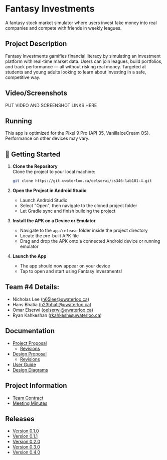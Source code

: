 # Fantasy Investments
A fantasy stock market simulator where users invest fake money into real companies and compete with friends in weekly leagues.

## Project Description  
Fantasy Investments gamifies financial literacy by simulating an investment platform with real-time market data. Users can join leagues, build portfolios, and track performance — all without risking real money. Targeted at students and young adults looking to learn about investing in a safe, competitive way.

## Video/Screenshots  
PUT VIDEO AND SCREENSHOT LINKS HERE

## Running
This app is optimized for the Pixel 9 Pro (API 35, VanillaIceCream OS). Performance on other devices may vary.

## 🚀 Getting Started

1. **Clone the Repository**  
   Clone the project to your local machine:  
   ```bash
   git clone https://git.uwaterloo.ca/oelserwi/cs346-lab101-4.git

2. **Open the Project in Android Studio**  
   - Launch Android Studio 
   - Select "Open", then navigate to the cloned project folder  
   - Let Gradle sync and finish building the project

3. **Install the APK on a Device or Emulator**  
   - Navigate to the `app/release` folder inside the project directory  
   - Locate the pre-built APK file  
   - Drag and drop the APK onto a connected Android device or running emulator

4. **Launch the App**  
   - The app should now appear on your device  
   - Tap to open and start using Fantasy Investments!

## Team \#4 Details:
* Nicholas Lee (n65lee@uwaterloo.ca)  
* Hans Bhatia (h23bhati@uwaterloo.ca)
* Omar Elserwi (oelserwi@uwaterloo.ca)  
* Ryan Kahkeshan (rkahkesh@uwaterloo.ca)  

## Documentation  
* [Project Proposal](https://git.uwaterloo.ca/oelserwi/cs346-lab101-4/-/wikis/Project-Proposal)
    * [Revisions](https://git.uwaterloo.ca/oelserwi/cs346-lab101-4/-/wikis/Project-Proposal/Revisions)
* [Design Proposal](https://git.uwaterloo.ca/oelserwi/cs346-lab101-4/-/wikis/Design-Proposal)  
    * [Revisions](https://git.uwaterloo.ca/oelserwi/cs346-lab101-4/-/wikis/Design-Proposal/Revisions)
* [User Guide](https://git.uwaterloo.ca/oelserwi/cs346-lab101-4/-/wikis/User-Guide)  
* [Design Diagrams](https://git.uwaterloo.ca/oelserwi/cs346-lab101-4/-/wikis/Mermaid-Design-Diagram)

## Project Information  
* [Team Contract](https://git.uwaterloo.ca/oelserwi/cs346-lab101-4/-/wikis/Team-Contract)  
* [Meeting Minutes](https://git.uwaterloo.ca/oelserwi/cs346-lab101-4/-/wikis/Meeting-Minutes)

## Releases
- [Version 0.1.0](https://git.uwaterloo.ca/oelserwi/cs346-lab101-4/-/wikis/Releases/%7BVersion-0.1.0%7D) 
- [Version 0.1.1](https://git.uwaterloo.ca/oelserwi/cs346-lab101-4/-/wikis/Releases/%7BVersion-0.1.1%7D)
- [Version 0.2.0](https://git.uwaterloo.ca/oelserwi/cs346-lab101-4/-/wikis/Releases/%7BVersion-0.2.0%7D)
- [Version 0.3.0](https://git.uwaterloo.ca/oelserwi/cs346-lab101-4/-/wikis/Releases/Version-0.3.0)
- [Version 0.4.0](https://git.uwaterloo.ca/oelserwi/cs346-lab101-4/-/wikis/Releases/Version-0.4.0)